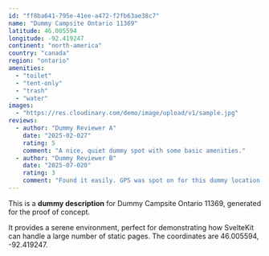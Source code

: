 ```yaml
---
id: "ff8ba641-795e-41ee-a472-f2fb63ae38c7"
name: "Dummy Campsite Ontario 11369"
latitude: 46.005594
longitude: -92.419247
continent: "north-america"
country: "canada"
region: "ontario"
amenities:
  - "toilet"
  - "tent-only"
  - "trash"
  - "water"
images:
  - "https://res.cloudinary.com/demo/image/upload/v1/sample.jpg"
reviews:
  - author: "Dummy Reviewer A"
    date: "2025-02-027"
    rating: 5
    comment: "A nice, quiet dummy spot with some basic amenities."
  - author: "Dummy Reviewer B"
    date: "2025-07-020"
    rating: 3
    comment: "Found it easily. GPS was spot on for this dummy location."
---
```


This is a **dummy description** for Dummy Campsite Ontario 11369, generated for the proof of concept.

It provides a serene environment, perfect for demonstrating how SvelteKit can handle a large number of static pages. The coordinates are 46.005594, -92.419247.
